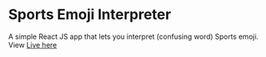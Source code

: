 # Sports Emoji Interpreter
A simple React JS app that lets you interpret (confusing word) Sports emoji. View [Live here](https://7rlhy.csb.app/)
